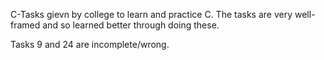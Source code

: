 C-Tasks gievn by college to learn and practice C.
The tasks are very well-framed and so learned better through doing these.

Tasks 9 and 24 are incomplete/wrong.
